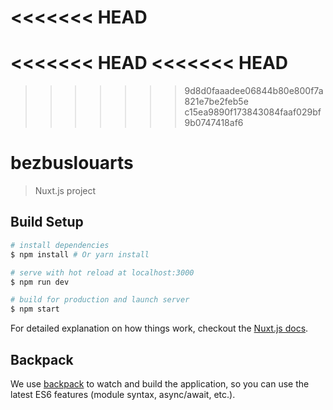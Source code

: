 <<<<<<< HEAD
=======
<<<<<<< HEAD
<<<<<<< HEAD
=======
>>>>>>> 9d8d0faaadee06844b80e800f7a821e7be2feb5e
>>>>>>> c15ea9890f173843084faaf029bf9b0747418af6
# bezbuslouarts

> Nuxt.js project

## Build Setup

``` bash
# install dependencies
$ npm install # Or yarn install

# serve with hot reload at localhost:3000
$ npm run dev

# build for production and launch server
$ npm start
```

For detailed explanation on how things work, checkout the [Nuxt.js docs](https://github.com/nuxt/nuxt.js).

## Backpack

We use [backpack](https://github.com/palmerhq/backpack) to watch and build the application, so you can use the latest ES6 features (module syntax, async/await, etc.).

